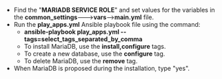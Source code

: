 - Find the "**MARIADB SERVICE ROLE**" and set values for the variables in the **common_settings**--->**vars**-->**main.yml** file.
- Run the **play_apps.yml** Ansible playbook file using the command:
  - **ansible-playbook play_apps.yml --tags=select_tags_separated_by_comma**
  - To install MariaDB, use the **install,configure** tags.
  - To create a new database, use the **configure** tag.
  - To delete MariaDB, use the **remove** tag.
- When MariaDB is proposed during the installation, type "yes".